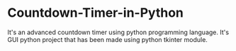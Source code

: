 # Countdown-Timer-in-Python
It's an advanced countdown timer using python programming language. It's GUI python project that has been made using python tkinter module.
